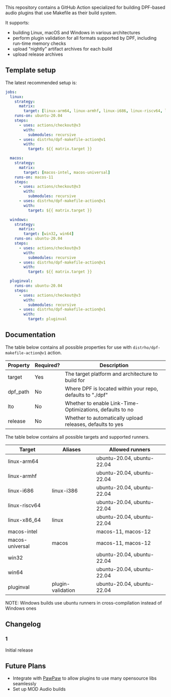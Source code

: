 
This repository contains a GitHub Action specialized for building DPF-based audio plugins that use Makefile as their build system.

It supports:

- building Linux, macOS and Windows in various architectures
- perform plugin validation for all formats supported by DPF, including run-time memory checks
- upload "nightly" artifact archives for each build
- upload release archives

## Template setup

The latest recommended setup is:

```yaml
jobs:
  linux:
    strategy:
      matrix:
        target: [linux-arm64, linux-armhf, linux-i686, linux-riscv64, linux-x86_64]
    runs-on: ubuntu-20.04
    steps:
      - uses: actions/checkout@v3
        with:
          submodules: recursive
      - uses: distrho/dpf-makefile-action@v1
        with:
          target: ${{ matrix.target }}

  macos:
    strategy:
      matrix:
        target: [macos-intel, macos-universal]
    runs-on: macos-11
    steps:
      - uses: actions/checkout@v3
        with:
          submodules: recursive
      - uses: distrho/dpf-makefile-action@v1
        with:
          target: ${{ matrix.target }}

  windows:
    strategy:
      matrix:
        target: [win32, win64]
    runs-on: ubuntu-20.04
    steps:
      - uses: actions/checkout@v3
        with:
          submodules: recursive
      - uses: distrho/dpf-makefile-action@v1
        with:
          target: ${{ matrix.target }}

  pluginval:
    runs-on: ubuntu-20.04
    steps:
      - uses: actions/checkout@v3
        with:
          submodules: recursive
      - uses: distrho/dpf-makefile-action@v1
        with:
          target: pluginval
```

## Documentation

The table below contains all possible properties for use with `distrho/dpf-makefile-action@v1` action.

| Property | Required? | Description                                                |
| -------- | --------- | ---------------------------------------------------------- |
| target   | Yes       | The target platform and architecture to build for          |
| dpf_path | No        | Where DPF is located within your repo, defaults to "./dpf" |
| lto      | No        | Whether to enable Link-Time-Optimizations, defaults to no  |
| release  | No        | Whether to automatically upload releases, defaults to yes  |

The table below contains all possible targets and supported runners.

| Target          | Aliases           | Allowed runners            |
| --------------- | ----------------- | -------------------------- |
| linux-arm64     |                   | ubuntu-20.04, ubuntu-22.04 |
| linux-armhf     |                   | ubuntu-20.04, ubuntu-22.04 |
| linux-i686      | linux-i386        | ubuntu-20.04, ubuntu-22.04 |
| linux-riscv64   |                   | ubuntu-20.04, ubuntu-22.04 |
| linux-x86_64    | linux             | ubuntu-20.04, ubuntu-22.04 |
| macos-intel     |                   | macos-11, macos-12         |
| macos-universal | macos             | macos-11, macos-12         |
| win32           |                   | ubuntu-20.04, ubuntu-22.04 |
| win64           |                   | ubuntu-20.04, ubuntu-22.04 |
| pluginval       | plugin-validation | ubuntu-20.04, ubuntu-22.04 |

NOTE: Windows builds use ubuntu runners in cross-compilation instead of Windows ones

## Changelog

### 1

Initial release

## Future Plans

- Integrate with [PawPaw](https://github.com/DISTRHO/PawPaw/) to allow plugins to use many opensource libs seamlessly
- Set up MOD Audio builds
